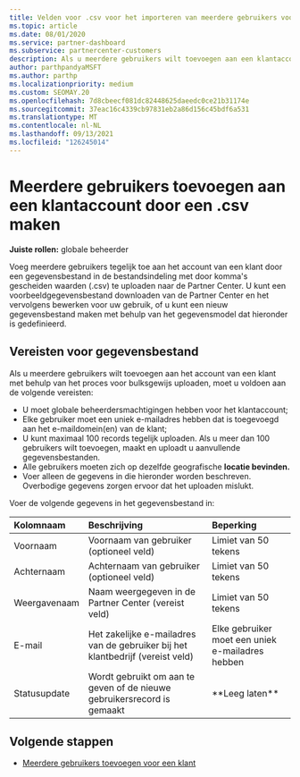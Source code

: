 ```yaml
---
title: Velden voor .csv voor het importeren van meerdere gebruikers voor een klantaccount
ms.topic: article
ms.date: 08/01/2020
ms.service: partner-dashboard
ms.subservice: partnercenter-customers
description: Als u meerdere gebruikers wilt toevoegen aan een klantaccount, maakt u een bestand met door komma's gescheiden waarden (.csv) met de juiste velden.
author: parthpandyaMSFT
ms.author: parthp
ms.localizationpriority: medium
ms.custom: SEOMAY.20
ms.openlocfilehash: 7d8cbeecf081dc82448625daeedc0ce21b31174e
ms.sourcegitcommit: 37eac16c4339cb97831eb2a86d156c45bdf6a531
ms.translationtype: MT
ms.contentlocale: nl-NL
ms.lasthandoff: 09/13/2021
ms.locfileid: "126245014"
---
```

# <a name="add-multiple-users-to-a-customer-account-by-creating-a-csv-file"></a>Meerdere gebruikers toevoegen aan een klantaccount door een .csv maken

**Juiste rollen:** globale beheerder

Voeg meerdere gebruikers tegelijk toe aan het account van een klant door een gegevensbestand in de bestandsindeling met door komma's gescheiden waarden (.csv) te uploaden naar de Partner Center. U kunt een voorbeeldgegevensbestand downloaden van de Partner Center en het vervolgens bewerken voor uw gebruik, of u kunt een nieuw gegevensbestand maken met behulp van het gegevensmodel dat hieronder is gedefinieerd.

## <a name="data-file-requirements"></a><a href="" id="creatingtheimportcsvfile"></a>Vereisten voor gegevensbestand

Als u meerdere gebruikers wilt toevoegen aan het account van een klant met behulp van het proces voor bulksgewijs uploaden, moet u voldoen aan de volgende vereisten:

- U moet globale beheerdersmachtigingen hebben voor het klantaccount;
- Elke gebruiker moet een uniek e-mailadres hebben dat is toegevoegd aan het e-maildomein(en) van de klant;
- U kunt maximaal 100 records tegelijk uploaden. Als u meer dan 100 gebruikers wilt toevoegen, maakt en uploadt u aanvullende gegevensbestanden.
- Alle gebruikers moeten zich op dezelfde geografische **locatie bevinden.**
- Voer alleen de gegevens in die hieronder worden beschreven. Overbodige gegevens zorgen ervoor dat het uploaden mislukt.

Voer de volgende gegevens in het gegevensbestand in:

| **Kolomnaam** | **Beschrijving**  | **Beperking**  |
|:-------- |:------  |:----- |
| Voornaam  | Voornaam van gebruiker (optioneel veld)  | Limiet van 50 tekens  |
| Achternaam  | Achternaam van gebruiker (optioneel veld)  | Limiet van 50 tekens  |
| Weergavenaam    | Naam weergegeven in de Partner Center (vereist veld)                            | Limiet van 50 tekens                         |
| E-mail   | Het zakelijke e-mailadres van de gebruiker bij het klantbedrijf (vereist veld)           | Elke gebruiker moet een uniek e-mailadres hebben |
| Statusupdate   | Wordt gebruikt om aan te geven of de nieuwe gebruikersrecord is gemaakt | \*\*Leeg laten\*\*                        |

## <a name="next-steps"></a>Volgende stappen

- [Meerdere gebruikers toevoegen voor een klant](adding-multiple-users-to-a-customer-account.md)